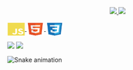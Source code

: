 <div align="center">
  <a href="https://github.com/tavaresmirako">
  <img height="180em" src="https://github-readme-stats.vercel.app/api?username=tavaresmirako&show_icons=true&theme=dark&include_all_commits=true&count_private=true"/>
  <img height="180em" src="https://github-readme-stats.vercel.app/api/top-langs/?username=tavaresmirako&layout=compact&langs_count=7&theme=dark"/>
</div>
<div style="display: inline_block"><br>
  <img align="center" alt="tavaresmirako" height="30" width="40" src="https://raw.githubusercontent.com/devicons/devicon/master/icons/javascript/javascript-plain.svg">
  <img align="center" alt="Rafa-HTML" height="30" width="40" src="https://raw.githubusercontent.com/devicons/devicon/master/icons/html5/html5-original.svg">
  <img align="center" alt="Rafa-CSS" height="30" width="40" src="https://raw.githubusercontent.com/devicons/devicon/master/icons/css3/css3-original.svg">
</div>
<div> 	
 
  <a href = "mailto:tavaresmirako@gmail.com"><img src="https://img.shields.io/badge/-Gmail-%23333?style=for-the-badge&logo=gmail&logoColor=white" target="_blank"></a>
  <a href="https://www.linkedin.com/in/thiago-tavares-6328936a/" target="_blank"><img src="https://img.shields.io/badge/-LinkedIn-%230077B5?style=for-the-badge&logo=linkedin&logoColor=white" target="_blank"></a> 
 
  ![Snake animation](https://github.com/tavaresmirako/tavaresmirako/blob/output/github-contribution-grid-snake.svg)
</div>
